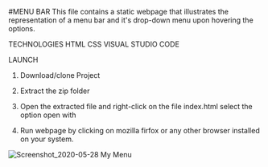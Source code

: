 #MENU BAR
This file contains a static webpage that illustrates the representation of a menu bar and it's drop-down menu upon hovering the options.

TECHNOLOGIES 
HTML
CSS
VISUAL STUDIO CODE

LAUNCH
1. Download/clone Project

2. Extract the zip folder

3. Open the extracted file and right-click on the file index.html select the option open with

4. Run webpage by clicking on mozilla firfox or any other browser installed on your system.

![Screenshot_2020-05-28 My Menu](https://user-images.githubusercontent.com/59982887/83196843-77e3a380-a134-11ea-9a94-0d7424d25438.png)


